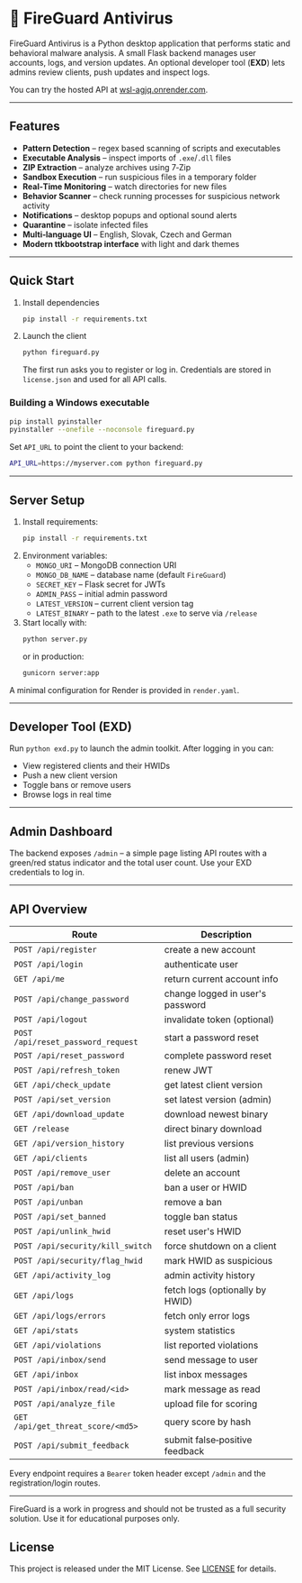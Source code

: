 # 🦠 FireGuard Antivirus

FireGuard Antivirus is a Python desktop application that performs static and behavioral malware analysis. A small Flask backend manages user accounts, logs, and version updates. An optional developer tool (**EXD**) lets admins review clients, push updates and inspect logs.

You can try the hosted API at [wsl-agjq.onrender.com](https://wsl-agjq.onrender.com/).

---

## Features
- **Pattern Detection** – regex based scanning of scripts and executables
- **Executable Analysis** – inspect imports of `.exe`/`.dll` files
- **ZIP Extraction** – analyze archives using 7‑Zip
- **Sandbox Execution** – run suspicious files in a temporary folder
- **Real‑Time Monitoring** – watch directories for new files
- **Behavior Scanner** – check running processes for suspicious network activity
- **Notifications** – desktop popups and optional sound alerts
- **Quarantine** – isolate infected files
- **Multi‑language UI** – English, Slovak, Czech and German
- **Modern ttkbootstrap interface** with light and dark themes

---

## Quick Start
1. Install dependencies
   ```bash
   pip install -r requirements.txt
   ```
2. Launch the client
   ```bash
   python fireguard.py
   ```
   The first run asks you to register or log in. Credentials are stored in `license.json` and used for all API calls.

### Building a Windows executable
```bash
pip install pyinstaller
pyinstaller --onefile --noconsole fireguard.py
```

Set `API_URL` to point the client to your backend:
```bash
API_URL=https://myserver.com python fireguard.py
```

---

## Server Setup
1. Install requirements:
   ```bash
   pip install -r requirements.txt
   ```
2. Environment variables:
   - `MONGO_URI` – MongoDB connection URI
   - `MONGO_DB_NAME` – database name (default `FireGuard`)
   - `SECRET_KEY` – Flask secret for JWTs
   - `ADMIN_PASS` – initial admin password
   - `LATEST_VERSION` – current client version tag
   - `LATEST_BINARY` – path to the latest `.exe` to serve via `/release`
3. Start locally with:
   ```bash
   python server.py
   ```
   or in production:
   ```bash
   gunicorn server:app
   ```

A minimal configuration for Render is provided in `render.yaml`.

---

## Developer Tool (EXD)
Run `python exd.py` to launch the admin toolkit. After logging in you can:
- View registered clients and their HWIDs
- Push a new client version
- Toggle bans or remove users
- Browse logs in real time

---

## Admin Dashboard
The backend exposes `/admin` – a simple page listing API routes with a green/red status indicator and the total user count. Use your EXD credentials to log in.

---

## API Overview
| Route | Description |
| ----- | ----------- |
| `POST /api/register` | create a new account |
| `POST /api/login` | authenticate user |
| `GET /api/me` | return current account info |
| `POST /api/change_password` | change logged in user's password |
| `POST /api/logout` | invalidate token (optional) |
| `POST /api/reset_password_request` | start a password reset |
| `POST /api/reset_password` | complete password reset |
| `POST /api/refresh_token` | renew JWT |
| `GET /api/check_update` | get latest client version |
| `POST /api/set_version` | set latest version (admin) |
| `GET /api/download_update` | download newest binary |
| `GET /release` | direct binary download |
| `GET /api/version_history` | list previous versions |
| `GET /api/clients` | list all users (admin) |
| `POST /api/remove_user` | delete an account |
| `POST /api/ban` | ban a user or HWID |
| `POST /api/unban` | remove a ban |
| `POST /api/set_banned` | toggle ban status |
| `POST /api/unlink_hwid` | reset user's HWID |
| `POST /api/security/kill_switch` | force shutdown on a client |
| `POST /api/security/flag_hwid` | mark HWID as suspicious |
| `GET /api/activity_log` | admin activity history |
| `GET /api/logs` | fetch logs (optionally by HWID) |
| `GET /api/logs/errors` | fetch only error logs |
| `GET /api/stats` | system statistics |
| `GET /api/violations` | list reported violations |
| `POST /api/inbox/send` | send message to user |
| `GET /api/inbox` | list inbox messages |
| `POST /api/inbox/read/<id>` | mark message as read |
| `POST /api/analyze_file` | upload file for scoring |
| `GET /api/get_threat_score/<md5>` | query score by hash |
| `POST /api/submit_feedback` | submit false‑positive feedback |

Every endpoint requires a `Bearer` token header except `/admin` and the registration/login routes.

---

FireGuard is a work in progress and should not be trusted as a full security solution. Use it for educational purposes only.

## License
This project is released under the MIT License. See [LICENSE](LICENSE) for details.
